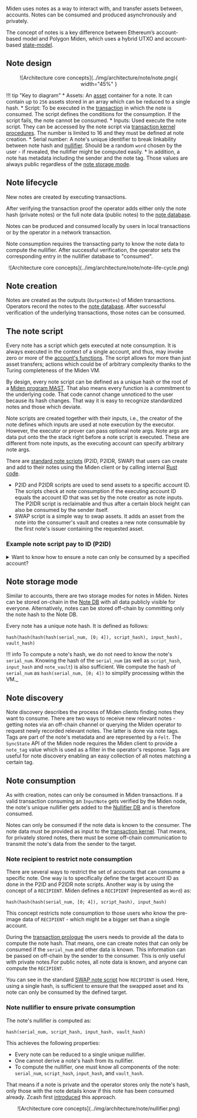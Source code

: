 Miden uses notes as a way to interact with, and transfer assets between, accounts. Notes can be consumed and produced asynchronously and privately. 

The concept of notes is a key difference between Ethereum’s account-based model and Polygon Miden, which uses a hybrid UTXO and account-based [state-model](state.md).

## Note design

<center>
![Architecture core concepts](../img/architecture/note/note.png){ width="45%" }
</center>

!!! tip "Key to diagram"
    * Assets: An [asset](assets.md) container for a note. It can contain up to `256` assets stored in an array which can be reduced to a single hash.
    * Script: To be executed in the [transaction](https://0xpolygonmiden.github.io/miden-base/architecture/transactions.html) in which the note is consumed. The script defines the conditions for the consumption. If the script fails, the note cannot be consumed.
    * Inputs: Used execute the note script. They can be accessed by the note script via [transaction kernel procedures](./transactions/kernel.md). The number is limited to 16 and they must be defined at note creation.
    * Serial number: A note's unique identifier to break linkability between note hash and [nullifier](#note-nullifier-to-ensure-private-consumption). Should be a random `word` chosen by the user - if revealed, the nullifier might be computed easily.
    * In addition, a note has metadata including the sender and the note tag. Those values are always public regardless of the [note storage mode](#note-storage-mode).

## Note lifecycle

New notes are created by executing transactions. 

After verifying the transaction proof the operator adds either only the note hash (private notes) or the full note data (public notes) to the [note database](state.md#notes-database). 

Notes can be produced and consumed locally by users in local transactions or by the operator in a network transaction. 

Note consumption requires the transacting party to know the note data to compute the nullifier. After successful verification, the operator sets the corresponding entry in the nullifier database to "consumed".

<center>
![Architecture core concepts](../img/architecture/note/note-life-cycle.png)
</center>

## Note creation

Notes are created as the outputs (`OutputNotes`) of Miden transactions. Operators record the notes to the [note database](state.md#note-database). After successful verification of the underlying transactions, those notes can be consumed.

## The note script

Every note has a script which gets executed at note consumption. It is always executed in the context of a single account, and thus, may invoke zero or more of the [account's functions](accounts.md#code). The script allows for more than just asset transfers; actions which could be of arbitrary complexity thanks to the Turing completeness of the Miden VM.

By design, every note script can be defined as a unique hash or the root of a [Miden program MAST](https://0xpolygonmiden.github.io/miden-vm/user_docs/assembly/main.html). That also means every function is a commitment to the underlying code. That code cannot change unnoticed to the user because its hash changes. That way it is easy to recognize standardized notes and those which deviate.

Note scripts are created together with their inputs, i.e., the creator of the note defines which inputs are used at note execution by the executor. However, the executor or prover can pass optional note args. Note args are data put onto the the stack right before a note script is executed. These are different from note inputs, as the executing account can specify arbitrary note args.

There are [standard note scripts](https://github.com/0xPolygonMiden/miden-base/tree/main/miden-lib/asm/note_scripts) (P2ID, P2IDR, SWAP) that users can create and add to their notes using the Miden client or by calling internal [Rust code](https://github.com/0xPolygonMiden/miden-base/blob/fa63b26d845f910d12bd5744f34a6e55c08d5cde/miden-lib/src/notes/mod.rs#L15-L66).

* P2ID and P2IDR scripts are used to send assets to a specific account ID. The scripts check at note consumption if the executing account ID equals the account ID that was set by the note creator as note inputs. The P2IDR script is reclaimable and thus after a certain block height can also be consumed by the sender itself.
* SWAP script is a simple way to swap assets. It adds an asset from the note into the consumer's vault and creates a new note consumable by the first note's issuer containing the requested asset.

### Example note script pay to ID (P2ID)

<details>
  <summary>Want to know how to ensure a note can only be consumed by a specified account?</summary>

  #### Goal of the P2ID script
  
  The P2ID script defines a specific target account ID as the only account that can consume the note. Such notes ensure a targeted asset transfer.

  #### Imports and context

  The P2ID script uses procedures from the account, note and wallet API.

  ```arduino
  use.miden::account
  use.miden::note
  use.miden::contracts::wallets::basic->wallet
  ```

  As discussed in detail in [transaction kernel procedures](../transactions/transaction-procedures.md) certain procedures can only be invoked in certain contexts. The note script is being executed in the note context of the [transaction kernel](../transactions/transaction-kernel.md).

  #### Main script

  The main part of the P2ID script checks if the executing account is the same as the account defined in the `NoteInputs`. The creator of the note defines the note script and the note inputs separately to ensure usage of the same standardized P2ID script regardless of the target account ID. That way, it is enough to check the script root (see above).

  ```arduino
  # Pay-to-ID script: adds all assets from the note to the account, assuming ID of the account
  # matches target account ID specified by the note inputs.
  #
  # Requires that the account exposes: miden::contracts::wallets::basic::receive_asset procedure.
  #
  # Inputs: [SCRIPT_ROOT]
  # Outputs: []
  #
  # Note inputs are assumed to be as follows:
  # - target_account_id is the ID of the account for which the note is intended.
  #
  # FAILS if:
  # - Account does not expose miden::contracts::wallets::basic::receive_asset procedure.
  # - Account ID of executing account is not equal to the Account ID specified via note inputs.
  # - The same non-fungible asset already exists in the account.
  # - Adding a fungible asset would result in amount overflow, i.e., the total amount would be
  #   greater than 2^63.
  begin
      # drop the transaction script root
      dropw
      # => []

      # load the note inputs to memory starting at address 0
      push.0 exec.note::get_inputs
        # => [inputs_ptr]

      # read the target account id from the note inputs
      mem_load
      # => [target_account_id]

      exec.account::get_id
      # => [account_id, target_account_id, ...]

      # ensure account_id = target_account_id, fails otherwise
      assert_eq
      # => [...]

      exec.add_note_assets_to_account
      # => [...]
  end
  ```

  Every note script starts with the note script root on top of the stack. After the `dropw`, the stack is cleared. Next, the script stored the note inputs at pos 0 in the [relative note context memory](https://0xpolygonmiden.github.io/miden-base/transactions/transaction-procedures.html#transaction-contexts) by  `push.0 exec.note::get_inputs`. Then, `mem_load` loads a `Felt` from the specified memory address and puts it on top of the stack, in that cases the   `target_account_id` defined by the creator of the note. Now, the note invokes `get_id` from the account API using `exec.account::get_id` - which is   possible even in the note context. Because, there are two account IDs on top of the stack now, `assert_eq` fails if the two account IDs (target_account_id and executing_account_id) are not the same. That means, the script cannot be successfully executed if executed by any other account than the account specified by the note creator using the note inputs.

  If execution hasn't failed, the script invokes a helper procedure `exec.add_note_assets_to_account` to add the note's assets into the executing account's vault.

  #### Add assets

  This procedure adds the assets held by the note into the account's vault.

  ```arduino
  #! Helper procedure to add all assets of a note to an account.
  #!
  #! Inputs: []
  #! Outputs: []
  #!
  proc.add_note_assets_to_account
      push.0 exec.note::get_assets
      # => [num_of_assets, 0 = ptr, ...]

      # compute the pointer at which we should stop iterating
      dup.1 add
      # => [end_ptr, ptr, ...]

      # pad the stack and move the pointer to the top
      padw movup.5
      # => [ptr, 0, 0, 0, 0, end_ptr, ...]

      # compute the loop latch
      dup dup.6 neq
      # => [latch, ptr, 0, 0, 0, 0, end_ptr, ...]

      while.true
          # => [ptr, 0, 0, 0, 0, end_ptr, ...]

          # save the pointer so that we can use it later
          dup movdn.5
          # => [ptr, 0, 0, 0, 0, ptr, end_ptr, ...]

          # load the asset and add it to the account
          mem_loadw call.wallet::receive_asset
          # => [ASSET, ptr, end_ptr, ...]

          # increment the pointer and compare it to the end_ptr
          movup.4 add.1 dup dup.6 neq
          # => [latch, ptr+1, ASSET, end_ptr, ...]
      end

      # clear the stack
      drop dropw drop
  end
  ```

  The procedure starts by calling `exec.note::get_assets`. As with the note's inputs before, this writes the assets of the note into memory starting at the specified address. Assets are stored in consecutive memory slots, so `dup.1 add` provides the last memory slot.

  In Miden, [assets](assets.md) are represented by `Words`, so we need to pad the stack with four `0`s to make room for an asset. Now, if there is at least one asset (checked by `dup dup.6 neq`), the loop starts. It first saves the pointer for later use (`dup movdn.5`), then loads the first asset `mem_loadw` on top of the stack.

  Now, the procedure calls the a function of the account interface `call.wallet::receive_asset` to put the asset into the account's vault. Due to different [contexts](https://0xpolygonmiden.github.io/miden-base/transactions/transaction-procedures.html#transaction-contexts), a note script cannot directly call an account function to add the asset. The account must expose this function in its [interface](https://0xpolygonmiden.github.io/miden-base/architecture/accounts.html#example-account-code).

  Lastly, the pointer gets incremented, and if there is a second asset, the loop continues (`movup.4 add.1 dup dup.6 neq`). Finally, when all assets were put into the account's vault, the stack is cleared (`drop dropw drop`).

</details>

## Note storage mode

Similar to accounts, there are two storage modes for notes in Miden. Notes can be stored on-chain in the [Note DB](https://0xpolygonmiden.github.io/miden-base/architecture/state.html#notes-database) with all data publicly visible for everyone. Alternatively, notes can be stored off-chain by committing only the note hash to the Note DB.

Every note has a unique note hash. It is defined as follows:

```arduino
hash(hash(hash(hash(serial_num, [0; 4]), script_hash), input_hash), vault_hash)
```

!!! info
    To compute a note's hash, we do not need to know the note's `serial_num`. Knowing the hash of the `serial_num` (as well as `script_hash`, `input_hash` and `note_vault`) is also sufficient. We compute the hash of `serial_num` as `hash(serial_num, [0; 4])` to simplify processing within the VM._

## Note discovery

Note discovery describes the process of Miden clients finding notes they want to consume. There are two ways to receive new relevant notes - getting notes via an off-chain channel or querying the Miden operator to request newly recorded relevant notes.
The latter is done via note tags. Tags are part of the note's metadata and are represented by a `Felt`. The `SyncState` API of the Miden node requires the Miden client to provide a `note_tag` value which is used as a filter in the operator's response. Tags are useful for note discovery enabling an easy collection of all notes matching a certain tag.

## Note consumption

As with creation, notes can only be consumed in Miden transactions. If a valid transaction consuming an `InputNote` gets verified by the Miden node, the note's unique nullifier gets added to the [Nullifier DB](https://0xpolygonmiden.github.io/miden-base/architecture/state.html#nullifier-database) and is therefore consumed.

Notes can only be consumed if the note data is known to the consumer. The note data must be provided as input to the [transaction kernel](transactions/kernel.md). That means, for privately stored notes, there must be some off-chain communication to transmit the note's data from the sender to the target.

### Note recipient to restrict note consumption

There are several ways to restrict the set of accounts that can consume a specific note. One way is to specifically define the target account ID as done in the P2ID and P2IDR note scripts. Another way is by using the concept of a `RECIPIENT`. Miden defines a `RECIPIENT` (represented as `Word`) as:

```arduino
hash(hash(hash(serial_num, [0; 4]), script_hash), input_hash)
```

This concept restricts note consumption to those users who know the pre-image data of `RECIPIENT` - which might be a bigger set than a single account.

During the [transaction prologue](transactions/kernel.md) the users needs to provide all the data to compute the note hash. That means, one can create notes that can only be consumed if the `serial_num` and other data is known. This information can be passed on off-chain by the sender to the consumer. This is only useful with private notes.For public notes, all note data is known, and anyone can compute the `RECIPIENT`.

You can see in the standard [SWAP note script](https://github.com/0xPolygonMiden/miden-base/blob/main/miden-lib/asm/note_scripts/SWAP.masm) how `RECIPIENT` is used. Here, using a single hash, is sufficient to ensure that the swapped asset and its note can only be consumed by the defined target.

### Note nullifier to ensure private consumption

The note's nullifier is computed as:

```arduino
hash(serial_num, script_hash, input_hash, vault_hash)
```

This achieves the following properties:

- Every note can be reduced to a single unique nullifier.
- One cannot derive a note's hash from its nullifier.
- To compute the nullifier, one must know all components of the note: `serial_num`, `script_hash`, `input_hash`, and `vault_hash`.

That means if a note is private and the operator stores only the note's hash, only those with the note details know if this note has been consumed already. Zcash first [introduced](https://zcash.github.io/orchard/design/nullifiers.html#nullifiers) this approach.

<center>
![Architecture core concepts](../img/architecture/note/nullifier.png)
</center>

<br/>